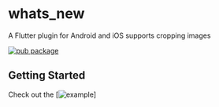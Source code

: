 # whats_new

A Flutter plugin for Android and iOS supports cropping images

[![pub package](https://img.shields.io/pub/v/whats_new.svg)](https://pub.dartlang.org/packages/whats_new)

## Getting Started

Check out the [![example](https://pub.dartlang.org/packages/whats_new#-example-tab-)]
